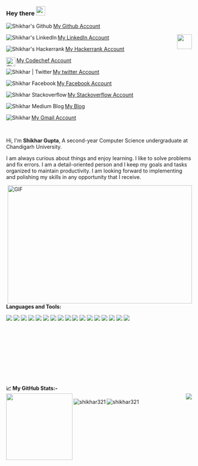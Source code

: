 ### Hey there <img src="https://media.giphy.com/media/hvRJCLFzcasrR4ia7z/giphy.gif" width="25px">
<a href="https://github.com/shikhar321" >My Github Account
  <img align="left" alt="Shikhar's Github" src="https://img.shields.io/badge/GitHub-100000?style=for-the-badge&logo=github&logoColor=white" />
</a>


  <img align="right" img height="40" src="https://visitor-badge.laobi.icu/badge?page_id=shikhar321.shikhar321" />
  
<a href="https://www.linkedin.com/in/shikhar-gupta-18aa23204/"> My LinkedIn Account
  <img align="left" alt="Shikhar's LinkedIn" src="https://img.shields.io/badge/LinkedIn-0077B5?style=for-the-badge&logo=linkedin&logoColor=white" />
</a>

<a href="https://www.hackerrank.com/shikhar321"> My Hackerrank Account
  <img align="left" alt="Shikhar's Hackerrank" src="https://img.shields.io/badge/-Hackerrank-2EC866?style=for-the-badge&logo=HackerRank&logoColor=white?"/>
</a>

<a href="https://www.codechef.com/users/shikhar321"> My Codechef Account
  <img height="25" img align="left" alt="Shikhar's Codechef" src="https://cp-logo.vercel.app/codechef/shikhar321?logo=true"/>
</a>


<a href="https://twitter.com/Shikhar18991282"> My twitter Account
  <img align="left" alt="Shikhar | Twitter" src="https://img.shields.io/badge/Twitter-1DA1F2?style=for-the-badge&logo=twitter&logoColor=white" />
</a>

<a href="https://www.facebook.com/shikhar.gupta.900388/"> My Facebook Account
  <img align="left" alt="Shikhar Facebook" src="https://img.shields.io/badge/Facebook-%231877F2.svg?style=for-the-badge&logo=Facebook&logoColor=white" />
</a>

<a href="https://stackoverflow.com/users/14892101/shikhar-gupta"> My Stackoverflow Account
  <img align="left" alt="Shikhar Stackoverflow" src="https://img.shields.io/badge/Stack_Overflow-FE7A16?style=for-the-badge&logo=stack-overflow&logoColor=white" />
</a>

<a href="https://stackoverflow.com/users/14892101/shikhar-gupta"> My Blog
  <img align="left" alt="Shikhar Medium Blog" src="https://img.shields.io/badge/Medium-12100E?style=for-the-badge&logo=medium&logoColor=white" />
</a>


<a href = "mailto: guptashikhar@gmail.com"> My Gmail Account
<img align="left" alt="Shikhar " src="https://img.shields.io/badge/Gmail-D14836?style=for-the-badge&logo=gmail&logoColor=whitee" />
</a>

<br />

Hi, I'm **Shikhar Gupta**, A second-year Computer Science undergraduate at Chandigarh University.

I am always curious about things and enjoy learning. I like to solve problems and fix errors. I am a detail-oriented person and I keep my goals and tasks organized to maintain productivity. I am looking forward to implementing and polishing my skills in any opportunity that I receive.


  <img align="right" alt="GIF" src="https://github.com/abhisheknaiidu/abhisheknaiidu/blob/master/code.gif?raw=true" width="500" height="320" />
  

**Languages and Tools:**  

<code><img src="https://img.shields.io/badge/c-%2300599C.svg?style=for-the-badge&logo=c&logoColor=white"></code>
<code><img src="https://img.shields.io/badge/c++-%2300599C.svg?style=for-the-badge&logo=c%2B%2B&ogoColor=white"></code>
<code><img src="https://img.shields.io/badge/Java-ED8B00?style=for-the-badge&logo=java&logoColor=white"></code>
<code><img src="https://img.shields.io/badge/Python-3776AB?style=for-the-badge&logo=python&logoColor=white"></code>
<code><img src="https://img.shields.io/badge/Jupyter-F37626.svg?&style=for-the-badge&logo=Jupyter&logoColor=white"></code>
<code><img src="https://img.shields.io/badge/html5-%23E34F26.svg?style=for-the-badge&logo=html5&logoColor=white"></code>
<code><img src="https://img.shields.io/badge/CSS-239120?&style=for-the-badge&logo=css3&logoColor=white"></code>
<code><img src="https://img.shields.io/badge/JavaScript-F7DF1E?style=for-the-badge&logo=javascript&logoColor=black"></code>
<code><img src="https://img.shields.io/badge/PHP-777BB4?style=for-the-badge&logo=php&logoColor=white"></code>
<code><img src="https://img.shields.io/badge/oracle-%23F00000.svg?style=for-the-badge&logo=oracle&logoColor=white"></code>
<code><img src="https://img.shields.io/badge/MySQL-00000F?style=for-the-badge&logo=mysql&logoColor=white"></code>
<code><img src="https://img.shields.io/badge/R-276DC3?style=for-the-badge&logo=r&logoColor=white"></code>
<code><img src="https://img.shields.io/badge/git-%23F05033.svg?style=for-the-badge&logo=git&logoColor=white"></code>
<code><img src="https://img.shields.io/badge/Visual_Studio_Code-0078D4?style=for-the-badge&logo=visual%20studio%20code&logoColor=white"></code>
<code><img src="https://img.shields.io/badge/-Arduino-00979D?style=for-the-badge&logo=Arduino&logoColor=white"></code>
<code><img src="https://img.shields.io/badge/Microsoft_Excel-217346?style=for-the-badge&logo=microsoft-excel&logoColor=white"></code>
<code><img src="https://img.shields.io/badge/Microsoft_Word-2B579A?style=for-the-badge&logo=microsoft-word&logoColor=white"></code>
<br>
<br>
<br>
<br>
<br>
<br>
<br>
<br>
<br>
<br>
<br>
**📈 My GitHub Stats:-**
<br>
<img align="left" img height="180" src="https://github-readme-stats.vercel.app/api?username=shikhar321&show_icons=true&theme=dark-green" /> <img align="right" src="https://github-readme-stats.vercel.app/api/top-langs/?username=shikhar321&)](https://github.com/anuraghazra/github-readme-stats" />

<img align="left" src="https://github-profile-trophy.vercel.app/?username=shikhar321" alt="shikhar321" />
<img align="center" src="https://github-readme-streak-stats.herokuapp.com/?user=shikhar321&" alt="shikhar321" />
